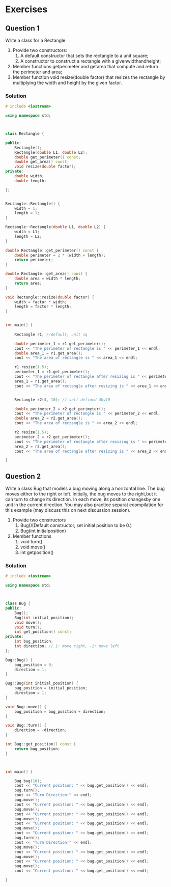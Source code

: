 # Exercises

## Question 1
Write a class for a Rectangle:
1. Provide two constructors:
	1. A default constructor that sets the rectangle to a unit square;
	2. A constructor to construct a rectangle with a givenwidthandheight;
2. Member functions getperimeter and getarea that compute and return the perimeter and area;
3. Member function void resize(double factor) that resizes the rectangle by multiplying the width and height by the given factor.
### Solution
```c++
# include <iostream>

using namespace std;



class Rectangle {

public:
	Rectangle();
	Rectangle(double L1, double L2);
	double get_perimeter() const;
	double get_area() const;
	void resize(double factor);
private:
	double width;
	double length;

};


Rectangle::Rectangle() {
	width = 1;
	length = 1;
}

Rectangle::Rectangle(double L1, double L2) {
	width = L1;
	length = L2;
}

double Rectangle::get_perimeter() const {
	double perimeter = 2 * (width + length);
	return perimeter;
}

double Rectangle::get_area() const {
	double area = width * length;
	return area;
}

void Rectangle::resize(double factor) {
	width = factor * width;
	length = factor * length;
}


int main() {
    
	Rectangle r1; //default, unit sq

	double perimeter_1 = r1.get_perimeter();
	cout << "The perimeter of rectangle is " << perimeter_1 << endl;
	double area_1 = r1.get_area(); 
	cout << "The area of rectangle is " << area_1 << endl;

	r1.resize(1.5);
	perimeter_1 = r1.get_perimeter();
	cout << "The perimeter of rectangle after resizing is " << perimeter_1 << endl;
	area_1 = r1.get_area();
	cout << "The area of rectangle after resizing is " << area_1 << endl;


	Rectangle r2(4, 10); // self defined 4by10

	double perimeter_2 = r2.get_perimeter();
	cout << "The perimeter of rectangle is " << perimeter_2 << endl;
	double area_2 = r2.get_area();
	cout << "The area of rectangle is " << area_2 << endl;

	r2.resize(1.5);
	perimeter_2 = r2.get_perimeter();
	cout << "The perimeter of rectangle after resizing is " << perimeter_2 << endl;
	area_2 = r2.get_area();
	cout << "The area of rectangle after resizing is " << area_2 << endl;

}
```

## Question 2
Write a class Bug that models a bug moving along a horizontal line. The bug moves either to the right or left. Initially, the bug moves to the right,but it can turn to change its direction. In each move, its position changesby one unit in the current direction. You may also practice separat ecompilation for this example (may discuss this on next discussion session).

1. Provide two constructors
	1. Bug()(Default constructor, set initial position to be 0.)
	2. Bug(int initialposition)
2. Member functions
	1. void turn()
	2. void move()
	3. int getposition()
### Solution
```c++
# include <iostream>

using namespace std;



class Bug {
public:
	Bug();
	Bug(int initial_position);
	void move();
	void turn();
	int get_position() const;
private:
	int bug_position;
	int direction; // 1: move right, -1: move left
};

Bug::Bug() {
	bug_position = 0;
	direction = 1;
}

Bug::Bug(int initial_position) {
	bug_position = initial_position;
	direction = 1;
}

void Bug::move() {
	bug_position = bug_position + direction;
}

void Bug::turn() {
	direction = -direction;
}

int Bug::get_position() const {
	return bug_position;
}



int main() {

	Bug bug(10);
	cout << "Current position: " << bug.get_position() << endl;
	bug.turn();
	cout << "Turn Direction!" << endl;
	bug.move();
	cout << "Current position: " << bug.get_position() << endl;
	bug.move();
	cout << "Current position: " << bug.get_position() << endl;
	bug.move();
	cout << "Current position: " << bug.get_position() << endl;
	bug.move();
	cout << "Current position: " << bug.get_position() << endl;
	bug.turn();
	cout << "Turn Direction!" << endl;
	bug.move();
	cout << "Current position: " << bug.get_position() << endl;
	bug.move();
	cout << "Current position: " << bug.get_position() << endl;
	bug.move();
	cout << "Current position: " << bug.get_position() << endl;

}
```
